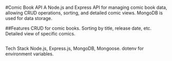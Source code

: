 

#Comic Book API
A Node.js and Express API for managing comic book data, allowing CRUD operations, sorting, and detailed comic views. MongoDB is used for data storage.

##Features
CRUD for comic books.
Sorting by title, release date, etc.
Detailed view of specific comics.


##
Tech Stack
Node.js, Express.js, MongoDB, Mongoose.
dotenv for environment variables.
